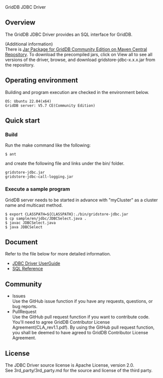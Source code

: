 GridDB JDBC Driver

## Overview

The GridDB JDBC Driver provides an SQL interface for GridDB.  

(Additional information)  
There is [Jar Package for GridDB Community Edition on Maven Central Repository](https://search.maven.org/search?q=a:gridstore-jdbc).
To download the precompiled jars, click on View all to see all versions of the driver, browse, and download gridstore-jdbc-x.x.x.jar from the repository.

## Operating environment

Building and program execution are checked in the environment below.

    OS: Ubuntu 22.04(x64)
    GridDB server: V5.7 CE(Community Edition)

## Quick start

### Build
    
Run the make command like the following:
    
    $ ant

and create the following file and links under the bin/ folder.
    
    gridstore-jdbc.jar
    gridstore-jdbc-call-logging.jar

### Execute a sample program
GridDB server needs to be started in advance with "myCluster" as a cluster name and multicast method.

    $ export CLASSPATH=${CLASSPATH}:./bin/gridstore-jdbc.jar
    $ cp sample/en/jdbc/JDBCSelect.java .
    $ javac JDBCSelect.java
    $ java JDBCSelect

## Document
  Refer to the file below for more detailed information.  
  - [JDBC Driver UserGuide](https://github.com/griddb/docs-en/blob/master/manuals/GridDB_JDBC_Driver_UserGuide.md)
  - [SQL Reference](https://github.com/griddb/docs-en/blob/master/manuals/GridDB_SQL_Reference.md)

## Community
  * Issues  
    Use the GitHub issue function if you have any requests, questions, or bug reports. 
  * PullRequest  
    Use the GitHub pull request function if you want to contribute code.
    You'll need to agree GridDB Contributor License Agreement(CLA_rev1.1.pdf).
    By using the GitHub pull request function, you shall be deemed to have agreed to GridDB Contributor License Agreement.

## License
  The JDBC Driver source license is Apache License, version 2.0.  
  See 3rd_party/3rd_party.md for the source and license of the third party.
